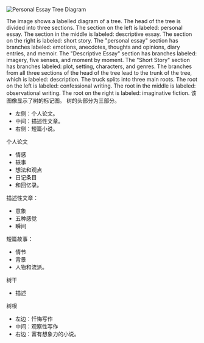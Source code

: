

![Personal Essay Tree Diagram](https://course.ilc.tvo.org//content/enforced/22862564-ENG4C-EN-02-02-ON-(I-D-0922)/course_content/assets/img/eng4c_01.02_tree.jpg?_&d2lSessionVal=B7dmJozD5R4Ug3aoDK83RllbY&ou=22862564)

The image shows a labelled diagram of a tree. The head of the tree is divided into three sections. The section on the left is labeled: personal essay. The section in the middle is labeled: descriptive essay. The section on the right is labeled: short story. The "personal essay" section has branches labeled: emotions, anecdotes, thoughts and opinions, diary entries, and memoir. The "Descriptive Essay" section has branches labeled: imagery, five senses, and moment by moment. The "Short Story" section has branches labeled: plot, setting, characters, and genres. The branches from all three sections of the head of the tree lead to the trunk of the tree, which is labeled: description. The truck splits into three main roots. The root on the left is labeled: confessional writing. The root in the middle is labeled: observational writing. The root on the right is labeled: imaginative fiction.
该图像显示了树的标记图。
树的头部分为三部分。 
- 左侧：个人论文。 
- 中间：描述性文章。 
- 右侧：短篇小说。 

个人论文
- 情感
- 轶事
- 想法和观点
- 日记条目
- 和回忆录。 

描述性文章：
- 意象
- 五种感觉
- 瞬间

短篇故事：
- 情节
- 背景
- 人物和流派。

树干
- 描述

树根
- 左边：忏悔写作
- 中间：观察性写作
- 右边：富有想象力的小说。